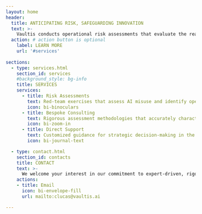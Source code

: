 ```yaml
---
layout: home
header:
  title: ANTICIPATING RISK, SAFEGUARDING INNOVATION
  text: >-
    Vaultis conducts operational risk assessments that evaluate the real-world impacts of emerging artifical intelligence capabilities. Led by renowned experts, our research is grounded in rigorous scientific methods and enables safe AI development.
  action: # action button is optional
    label: LEARN MORE
    url: '#services'
    
sections:
  - type: services.html
    section_id: services
    #background_style: bg-info
    title: SERVICES
    services:
      - title: Risk Assessments
        text: Red-team exercises that assess AI misuse and identify operationally plausible threat vectors
        icon: bi-binoculars
      - title: Bespoke Consulting
        text: Rigorous assessment methodologies that accurately characterize the risk environment
        icon: bi-zoom-in
      - title: Direct Support
        text: Customized guidance for strategic decision-making in the prevailing academic and policy discourse
        icon: bi-journal-text

  - type: contact.html
    section_id: contacts
    title: CONTACT
    text: >-
      We welcome your interest in our commitment to expert-driven, rigorous AI safety and development
    actions:
    - title: Email
      icon: bi-envelope-fill
      url: mailto:clucas@vaultis.ai

---
```

